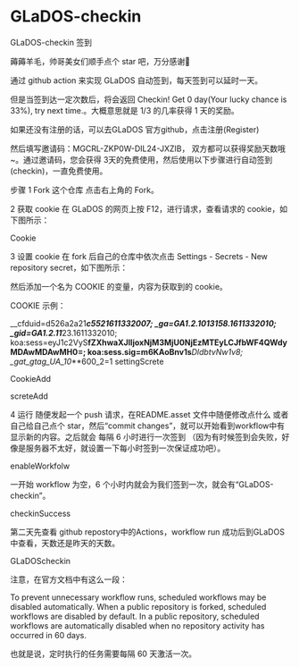 # GLaDOS-checkin
GLaDOS-checkin   签到

薅薅羊毛，帅哥美女们顺手点个 star 吧，万分感谢🤭

通过 github action 来实现 GLaDOS 自动签到，每天签到可以延时一天。

但是当签到达一定次数后，将会返回 Checkin! Get 0 day(Your lucky chance is 33%), try next time.。大概意思就是 1/3 的几率获得 1 天的奖励。

如果还没有注册的话，可以去GLaDOS 官方github，点击注册(Register)

然后填写邀请码：MGCRL-ZKP0W-DIL24-JXZIB， 双方都可以获得奖励天数哦~。通过邀请码，您会获得 3天的免费使用，然后使用以下步骤进行自动签到(checkin)，一直免费使用。

步骤
1 Fork 这个仓库
点击右上角的 Fork。

2 获取 cookie
在 GLaDOS 的网页上按 F12，进行请求，查看请求的 cookie，如下图所示：

Cookie

3 设置 cookie
在 fork 后自己的仓库中依次点击 Settings - Secrets - New repository secret，如下图所示：

然后添加一个名为 COOKIE 的变量，内容为获取到的 cookie。

COOKIE 示例：

__cfduid=d526a2a21******c5521611332007; _ga=GA1.2.101***3158.1611332010; _gid=GA1.2.11***23.1611332010; koa:sess=eyJ1c2VyS******fZXhwaXJlIjoxNjM3MjU0NjEzMTEyLCJfbWF4QWd****yMDAwMDAwMH0=; koa:sess.sig=m6KAoBnv1s***DldbtvNw1v8; _gat_gtag_UA_10***600_2=1
settingScrete

CookieAdd

screteAdd

4 运行
随便发起一个 push 请求，在README.asset 文件中随便修改点什么 或者 自己给自己点个 star，然后“commit changes”，就可以开始看到workflow中有显示新的内容。之后就会 每隔 6 小时进行一次签到 （因为有时候签到会失败，好像是服务器不太好，就设置一下每小时签到一次保证成功吧）。

enableWorkfolw

一开始 workflow 为空，6 个小时内就会为我们签到一次，就会有“GLaDOS-checkin”。

checkinSuccess

第二天先查看 github repostory中的Actions，workflow run 成功后到GLaDOS中查看，天数还是昨天的天数。

GLaDOScheckin

注意，在官方文档中有这么一段：

To prevent unnecessary workflow runs, scheduled workflows may be disabled automatically. When a public repository is forked, scheduled workflows are disabled by default. In a public repository, scheduled workflows are automatically disabled when no repository activity has occurred in 60 days.

也就是说，定时执行的任务需要每隔 60 天激活一次。
